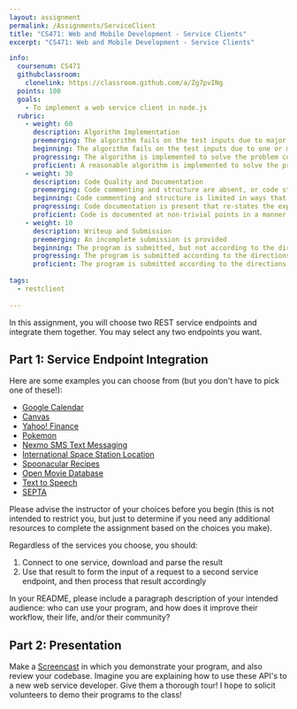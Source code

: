 ```yaml
---
layout: assignment
permalink: /Assignments/ServiceClient
title: "CS471: Web and Mobile Development - Service Clients"
excerpt: "CS471: Web and Mobile Development - Service Clients"

info:
  coursenum: CS471
  githubclassroom:
    clonelink: https://classroom.github.com/a/Zg7pvINg
  points: 100
  goals:
    - To implement a web service client in node.js
  rubric:
    - weight: 60
      description: Algorithm Implementation
      preemerging: The algorithm fails on the test inputs due to major issues, or the program fails to compile and/or run
      beginning: The algorithm fails on the test inputs due to one or more minor issues
      progressing: The algorithm is implemented to solve the problem correctly according to given test inputs, but would fail if executed in a general case due to a minor issue or omission in the algorithm design or implementation
      proficient: A reasonable algorithm is implemented to solve the problem which correctly solves the problem according to the given test inputs, and would be reasonably expected to solve the problem in the general case
    - weight: 30
      description: Code Quality and Documentation
      preemerging: Code commenting and structure are absent, or code structure departs significantly from best practice, and/or the code departs significantly from the style guide
      beginning: Code commenting and structure is limited in ways that reduce the readability of the program, and/or there are minor departures from the style guide
      progressing: Code documentation is present that re-states the explicit code definitions, and/or code is written that mostly adheres to the style guide
      proficient: Code is documented at non-trivial points in a manner that enhances the readability of the program, and code is written according to the style guide
    - weight: 10
      description: Writeup and Submission
      preemerging: An incomplete submission is provided
      beginning: The program is submitted, but not according to the directions in one or more ways (for example, because it is lacking a readme writeup)
      progressing: The program is submitted according to the directions with a minor omission or correction needed, and with at least superficial responses to the bolded questions throughout
      proficient: The program is submitted according to the directions, including a readme writeup describing the solution, and thoughtful answers to the bolded questions throughout
  
tags:
  - restclient
  
---
```


In this assignment, you will choose two REST service endpoints and integrate them together.  You may select any two endpoints you want.  

## Part 1: Service Endpoint Integration

Here are some examples you can choose from (but you don't have to pick one of these!):

* [Google Calendar](https://developers.google.com/calendar/v3/reference)
* [Canvas](https://canvas.instructure.com/doc/api/)
* [Yahoo! Finance](https://rapidapi.com/apidojo/api/yahoo-finance1)
* [Pokemon](https://pokeapi.co/docs/v2)
* [Nexmo SMS Text Messaging](https://developer.nexmo.com/api/sms)
* [International Space Station Location](https://wheretheiss.at/w/developer)
* [Spoonacular Recipes](https://spoonacular.com/food-api/docs)
* [Open Movie Database](http://www.omdbapi.com/)
* [Text to Speech](http://www.voicerss.org/api/)
* [SEPTA](http://www3.septa.org/api/)

Please advise the instructor of your choices before you begin (this is not intended to restrict you, but just to determine if you need any additional resources to complete the assignment based on the choices you make).  

Regardless of the services you choose, you should:

1. Connect to one service, download and parse the result
2. Use that result to form the input of a request to a second service endpoint, and then process that result accordingly

In your README, please include a paragraph description of your intended audience: who can use your program, and how does it improve their workflow, their life, and/or their community?

## Part 2: Presentation

Make a [Screencast](https://screencast-o-matic.com/) in which you demonstrate your program, and also review your codebase.  Imagine you are explaining how to use these API's to a new web service developer.  Give them a thorough tour!  I hope to solicit volunteers to demo their programs to the class!